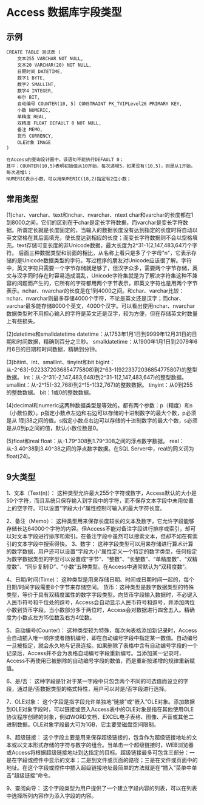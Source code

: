 # Access 数据库字段类型

## 示例

```
CREATE TABLE 测试表 (
    文本255 VARCHAR NOT NULL,
    文本20 VARCHAR(20) NOT NULL,
    日期时间 DATETIME,
    数字1 BYTE,
    数字2 SMALLINT,
    数字4 INTEGER,
    布尔 BIT,
    自动编号 COUNTER(10, 5) CONSTRAINT PK_TVIPLevel26 PRIMARY KEY,
    小数 NUMERIC,
    单精度 REAL,
    双精度 FLOAT DEFAULT 0 NOT NULL,
    备注 MEMO,
    货币 CURRENCY,
    OLE对象 IMAGE
)

在Access的查询设计器中，该语句不能执行DEFAULT 0；
其中：COUNTER(10,5)表明初始值从10开始，每次递增5，如果没有(10,5)，则是从1开始，每次递增1；
NUMERIC表示小数，可以用NUMERIC(18,2)指定有2位小数；
```

## 常用类型

(1)char、varchar、text和nchar、nvarchar、ntext
char和varchar的长度都在1到8000之间，它们的区别在于char是定长字符数据，而varchar是变长字符数据。所谓定长就是长度固定的，当输入的数据长度没有达到指定的长度时将自动以英文空格在其后面填充，使长度达到相应的长度；而变长字符数据则不会以空格填充。text存储可变长度的非Unicode数据，最大长度为2^31-1(2,147,483,647)个字符。
后面三种数据类型和前面的相比，从名称上看只是多了个字母"n"，它表示存储的是Unicode数据类型的字符。写过程序的朋友对Unicode应该很了解。字符中，英文字符只需要一个字节存储就足够了，但汉字众多，需要两个字节存储，英文与汉字同时存在时容易造成混乱，Unicode字符集就是为了解决字符集这种不兼容的问题而产生的，它所有的字符都用两个字节表示，即英文字符也是用两个字节表示。nchar、nvarchar的长度是在1到4000之间。和char、varchar比较：nchar、nvarchar则最多存储4000个字符，不论是英文还是汉字；而char、varchar最多能存储8000个英文，4000个汉字。可以看出使用nchar、nvarchar数据类型时不用担心输入的字符是英文还是汉字，较为方便，但在存储英文时数量上有些损失。

(2)datetime和smalldatetime
datetime：从1753年1月1日到9999年12月31日的日期和时间数据，精确到百分之三秒。
smalldatetime：从1900年1月1日到2079年6月6日的日期和时间数据，精确到分钟。

(3)bitint、int、smallint、tinyint和bit
bigint：从-2^63(-9223372036854775808)到2^63-1(9223372036854775807)的整型数据。
int：从-2^31(-2,147,483,648)到2^31-1(2,147,483,647)的整型数据。
smallint：从-2^15(-32,768)到2^15-1(32,767)的整数数据。
tinyint：从0到255的整数数据。
bit：1或0的整数数据。

(4)decimal和numeric这两种数据类型是等效的。都有两个参数：p（精度）和s（小数位数）。p指定小数点左边和右边可以存储的十进制数字的最大个数，p必须是从 1到38之间的值。s指定小数点右边可以存储的十进制数字的最大个数，s必须是从0到p之间的值，默认小数位数是0。

(5)float和real
float：从-1.79^308到1.79^308之间的浮点数字数据。
real：从-3.40^38到3.40^38之间的浮点数字数据。在SQL Server中，real的同义词为float(24)。

## 9大类型

1、文本（Text(n)）：
这种类型允许最大255个字符或数字，Access默认的大小是50个字符，而且系统只保存输入到字段中的字符，而不保存文本字段中未用位置上的空字符。可以设置“字段大小”属性控制可输入的最大字符长度。

2、备注（Memo）：
这种类型用来保存长度较长的文本及数字，它允许字段能够存储长达64000个字符的内容。但Access不能对备注字段进行排序或索引，却可以对文本字段进行排序和索引。在备注字段中虽然可以搜索文本，但却不如在有索引的文本字段中搜索得快。
3、数字：
这种字段类型可以用来存储进行算术计算的数字数据，用户还可以设置“字段大小”属性定义一个特定的数字类型，任何指定为数字数据类型的字型可以设置成“字节”、“整数”、“长整数”、“单精度数”、“双精度数”、“同步复制ID”、“小数”五种类型。在Access中通常默认为“双精度数”。

4、日期/时间(Time)：
这种类型是用来存储日期、时间或日期时间一起的，每个日期/时间字段需要8个字节来存储空间。
货币：这种类型是数字数据类型的特殊类型，等价于具有双精度属性的数字字段类型。向货币字段输入数据时，不必键入人民币符号和千位处的逗号，Access会自动显示人民币符号和逗号，并添加两位小数到货币字段。当小数部分多于两位时，Access会对数据进行四舍五入。精确度为小数点左方15位数及右方4位数。

5、自动编号(Counter)：
这种类型较为特殊，每次向表格添加新记录时，Access会自动插入唯一顺序或者随机编号，即在自动编号字段中指定某一数值。自动编号一旦被指定，就会永久地与记录连接。如果删除了表格中含有自动编号字段的一个记录后，Access并不会为表格自动编号字段重新编号。当添加某一记录时，Access不再使用已被删除的自动编号字段的数值，而是重新按递增的规律重新赋值。

6、是/否：
这种字段是针对于某一字段中只包含两个不同的可选值而设立的字段，通过是/否数据类型的格式特性，用户可以对是/否字段进行选择。

7、OLE对象：
这个字段是指字段允许单独地“链接”或“嵌入”OLE对象。添加数据到OLE对象字段时，可以链接或嵌入Access表中的OLE对象是指在其他使用OLE协议程序创建的对象，例如WORD文档、EXCEL电子表格、图像、声音或其他二进制数据。OLE对象字段最大可为1GB，它主要受磁盘空间限制。

8、超级链接：
这个字段主要是用来保存超级链接的，包含作为超级链接地址的文本或以文本形式存储的字符与数字的组合。当单击一个超级链接时，WEB浏览器或Access将根据超级链接地址到达指定的目标。超级链接最多可包含三部分：一是在字段或控件中显示的文本；二是到文件或页面的路径；三是在文件或页面中的地址。在这个字段或控件中插入超级链接地址最简单的方法就是在“插入”菜单中单击“超级链接”命令。

9、查阅向导：
这个字段类型为用户提供了一个建立字段内容的列表，可以在列表中选择所列内容作为添入字段的内容。